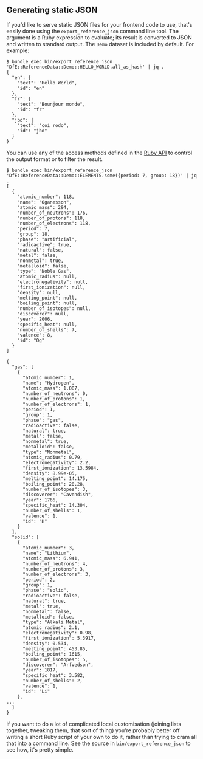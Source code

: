 ## Generating static JSON

If you'd like to serve static JSON files for your frontend code to use, that's easily done using the `export_reference_json` command line tool. The argument is a Ruby expression to evaluate; its result is converted to JSON and written to standard output. The `Demo` dataset is included by default. For example:

```shell
$ bundle exec bin/export_reference_json 'DfE::ReferenceData::Demo::HELLO_WORLD.all_as_hash' | jq .
{
  "en": {
    "text": "Hello World",
    "id": "en"
  },
  "fr": {
    "text": "Bounjour monde",
    "id": "fr"
  },
  "jbo": {
    "text": "coi rodo",
    "id": "jbo"
  }
}
```

You can use any of the access methods defined in the [Ruby API](ruby.md) to control the output format or to filter the result.

```shell
$ bundle exec bin/export_reference_json 'DfE::ReferenceData::Demo::ELEMENTS.some({period: 7, group: 18})' | jq .
[
  {
    "atomic_number": 118,
    "name": "Oganesson",
    "atomic_mass": 294,
    "number_of_neutrons": 176,
    "number_of_protons": 118,
    "number_of_electrons": 118,
    "period": 7,
    "group": 18,
    "phase": "artificial",
    "radioactive": true,
    "natural": false,
    "metal": false,
    "nonmetal": true,
    "metalloid": false,
    "type": "Noble Gas",
    "atomic_radius": null,
    "electronegativity": null,
    "first_ionization": null,
    "density": null,
    "melting_point": null,
    "boiling_point": null,
    "number_of_isotopes": null,
    "discoverer": null,
    "year": 2006,
    "specific_heat": null,
    "number_of_shells": 7,
    "valence": 8,
    "id": "Og"
  }
]
```

```shell
{
  "gas": [
    {
      "atomic_number": 1,
      "name": "Hydrogen",
      "atomic_mass": 1.007,
      "number_of_neutrons": 0,
      "number_of_protons": 1,
      "number_of_electrons": 1,
      "period": 1,
      "group": 1,
      "phase": "gas",
      "radioactive": false,
      "natural": true,
      "metal": false,
      "nonmetal": true,
      "metalloid": false,
      "type": "Nonmetal",
      "atomic_radius": 0.79,
      "electronegativity": 2.2,
      "first_ionization": 13.5984,
      "density": 8.99e-05,
      "melting_point": 14.175,
      "boiling_point": 20.28,
      "number_of_isotopes": 3,
      "discoverer": "Cavendish",
      "year": 1766,
      "specific_heat": 14.304,
      "number_of_shells": 1,
      "valence": 1,
      "id": "H"
    }
  ],
  "solid": [
    {
      "atomic_number": 3,
      "name": "Lithium",
      "atomic_mass": 6.941,
      "number_of_neutrons": 4,
      "number_of_protons": 3,
      "number_of_electrons": 3,
      "period": 2,
      "group": 1,
      "phase": "solid",
      "radioactive": false,
      "natural": true,
      "metal": true,
      "nonmetal": false,
      "metalloid": false,
      "type": "Alkali Metal",
      "atomic_radius": 2.1,
      "electronegativity": 0.98,
      "first_ionization": 5.3917,
      "density": 0.534,
      "melting_point": 453.85,
      "boiling_point": 1615,
      "number_of_isotopes": 5,
      "discoverer": "Arfvedson",
      "year": 1817,
      "specific_heat": 3.582,
      "number_of_shells": 2,
      "valence": 1,
      "id": "Li"
    },
...
  ]
}
```

If you want to do a lot of complicated local customisation (joining lists together, tweaking them, that sort of thing) you're probably better off writing a short Ruby script of your own to do it, rather than trying to cram all that into a command line. See the source in `bin/export_reference_json` to see how, it's pretty simple.
